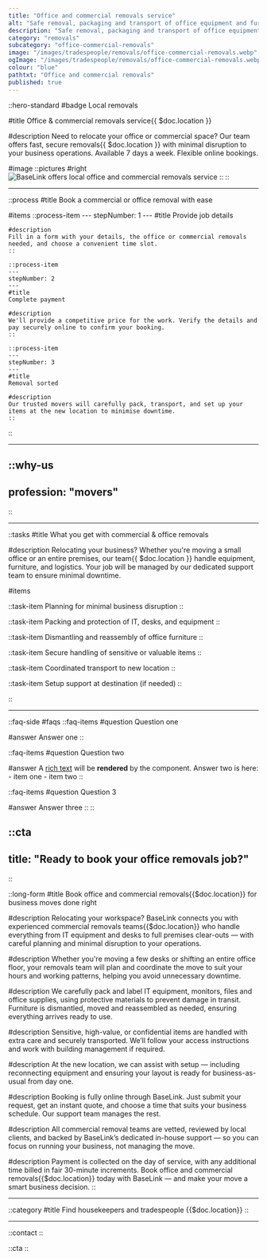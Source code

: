 ```yaml
---
title: "Office and commercial removals service"
alt: "Safe removal, packaging and transport of office equipment and furniture"
description: "Safe removal, packaging and transport of office equipment and furniture"
category: "removals"
subcategory: "office-commercial-removals"
image: "/images/tradespeople/removals/office-commercial-removals.webp"
ogImage: "/images/tradespeople/removals/office-commercial-removals.webp"
colour: "blue"
pathtxt: "Office and commercial removals"
published: true
---
```


::hero-standard
#badge
Local removals

#title
Office & commercial removals service{{ $doc.location }}

#description
Need to relocate your office or commercial space? Our team offers fast, secure removals{{ $doc.location }} with minimal disruption to your business operations. Available 7 days a week. Flexible online bookings.

#image
    ::pictures
    #right
    ![BaseLink offers local office and commercial removals service](/images/tradespeople/removals/office-commercial-removals.webp)
    ::
::

---

::process
#title
Book a commercial or office removal with ease

#items
    ::process-item
    ---
    stepNumber: 1
    ---
    #title
    Provide job details

    #description
    Fill in a form with your details, the office or commercial removals needed, and choose a convenient time slot.
    ::
    
    ::process-item
    ---
    stepNumber: 2
    ---
    #title
    Complete payment

    #description
    We'll provide a competitive price for the work. Verify the details and pay securely online to confirm your booking.
    ::

    ::process-item
    ---
    stepNumber: 3
    ---
    #title
    Removal sorted

    #description
    Our trusted movers will carefully pack, transport, and set up your items at the new location to minimise downtime.
    ::
::

---

::why-us
---
profession: "movers"
---
::

---

::tasks
#title
What you get with commercial & office removals

#description
Relocating your business? Whether you're moving a small office or an entire premises, our team{{ $doc.location }} handle equipment, furniture, and logistics. Your job will be managed by our dedicated support team to ensure minimal downtime.

#items

  ::task-item
  Planning for minimal business disruption
  ::

  ::task-item
  Packing and protection of IT, desks, and equipment
  ::

  ::task-item
  Dismantling and reassembly of office furniture
  ::

  ::task-item
  Secure handling of sensitive or valuable items
  ::

  ::task-item
  Coordinated transport to new location
  ::

  ::task-item
  Setup support at destination (if needed)
  ::

::

---

::faq-side
#faqs
  ::faq-items
  #question
  Question one

  #answer
  Answer one
  ::

  ::faq-items
  #question
  Question two

  #answer
  A [rich text](/services/commercial-cleaning) will be **rendered** by the component.
  Answer two is here:
    - item one
    - item two
  ::

  ::faq-items
  #question
  Question 3

  #answer
  Answer three
  ::
::

::cta
---
title: "Ready to book your office removals job?"
---
::

::long-form
#title
Book office and commercial removals{{$doc.location}} for business moves done right

#description
Relocating your workspace? BaseLink connects you with experienced commercial removals teams{{$doc.location}} who handle everything from IT equipment and desks to full premises clear-outs — with careful planning and minimal disruption to your operations.

#description
Whether you're moving a few desks or shifting an entire office floor, your removals team will plan and coordinate the move to suit your hours and working patterns, helping you avoid unnecessary downtime.

#description
We carefully pack and label IT equipment, monitors, files and office supplies, using protective materials to prevent damage in transit. Furniture is dismantled, moved and reassembled as needed, ensuring everything arrives ready to use.

#description
Sensitive, high-value, or confidential items are handled with extra care and securely transported. We’ll follow your access instructions and work with building management if required.

#description
At the new location, we can assist with setup — including reconnecting equipment and ensuring your layout is ready for business-as-usual from day one.

#description
Booking is fully online through BaseLink. Just submit your request, get an instant quote, and choose a time that suits your business schedule. Our support team manages the rest.

#description
All commercial removal teams are vetted, reviewed by local clients, and backed by BaseLink’s dedicated in-house support — so you can focus on running your business, not managing the move.

#description
Payment is collected on the day of service, with any additional time billed in fair 30-minute increments. Book office and commercial removals{{$doc.location}} today with BaseLink — and make your move a smart business decision.
::

---

::category
#title
Find housekeepers and tradespeople {{$doc.location}}
::

---

::contact
::

::cta
::